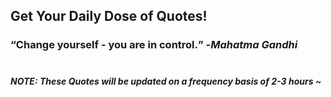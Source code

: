 ## Get Your Daily Dose of Quotes!
### <q>Change yourself - you are in control.</q> -<em>Mahatma Gandhi</em> <br><br>
##### NOTE: These Quotes will be updated on a frequency basis of 2-3 hours ~
